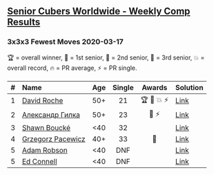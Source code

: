 <style>table {white-space: nowrap;}</style>

## [Senior Cubers Worldwide - Weekly Comp Results](/scw-comp/results/)
### 3x3x3 Fewest Moves 2020-03-17

🏆 = overall winner, 🥇 = 1st senior, 🥈 = 2nd senior, 🥉 = 3rd senior, 💥 = overall record, 🔥 = PR average, ⚡ = PR single.

| # | Name | Age | Single | Awards | Solution |
| :--: | :-- | :--: | :--: | :--: | :-- |
| 1 | [David Roche](../../persons/david_roche/333fm.md) | 50+ | 21 | 🏆 🥇 💥 ⚡ | [Link](https://www.facebook.com/events/210706923625115/permalink/211706620191812/) |
| 2 | [Александр Гилка](../../persons/александр_гилка/333fm.md) | 50+ | 23 | 🥈 ⚡ | [Link](https://www.facebook.com/events/210706923625115/permalink/210837883612019/) |
| 3 | [Shawn Boucké](../../persons/shawn_boucke/333fm.md) | <40 | 32 |  | [Link](https://www.facebook.com/events/210706923625115/permalink/211886366840504/) |
| 4 | [Grzegorz Pacewicz](../../persons/grzegorz_pacewicz/333fm.md) | 40+ | 33 | 🥉 | [Link](https://www.facebook.com/events/210706923625115/permalink/210846356944505/) |
| 5 | [Adam Robson](../../persons/adam_robson/333fm.md) | <40 | DNF |  | [Link](https://www.facebook.com/events/210706923625115/permalink/212164103479397/) |
| 5 | [Ed Connell](../../persons/ed_connell/333fm.md) | <40 | DNF |  | [Link](https://www.facebook.com/events/210706923625115/permalink/213821129980361/) |

<!-- Global site tag (gtag.js) - Google Analytics -->
<script async src="https://www.googletagmanager.com/gtag/js?id=UA-86348435-3"></script>
<script>window.dataLayer = window.dataLayer || []; function gtag() {dataLayer.push(arguments);} gtag('js', new Date()); gtag('config', 'UA-86348435-3');</script>
